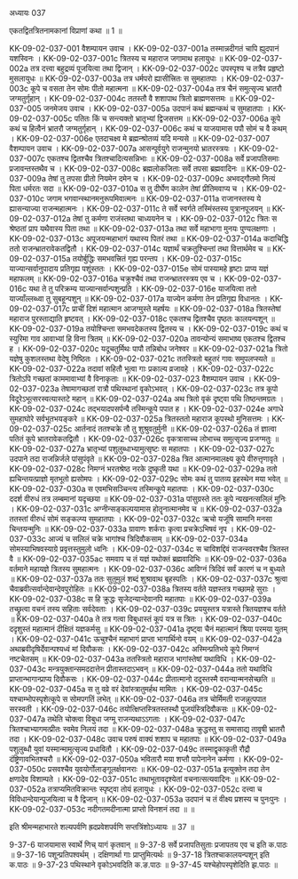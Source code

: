 अध्यायः 037

एकतद्वितत्रितनामकानां विप्राणां कथा ॥ 1 ॥

KK-09-02-037-001	वैशम्पायन उवाच ।
KK-09-02-037-001a	तस्मान्नदीगतं चापि ह्युदपानं यशस्विनः ।
KK-09-02-037-001c	त्रितस्य च महाराज जगामाथ हलायुधः ॥
KK-09-02-037-002a	तत्र दत्त्वा बहुद्रव्यं पूजयित्वा तथा द्विजान् ।
KK-09-02-037-002c	उपस्पृश्य च तत्रैव प्रहृष्टो मुसलायुधः ॥
KK-09-02-037-003a	तत्र धर्मपरो ह्यासीत्त्रितः स सुमहातपाः ।
KK-09-02-037-003c	कूपे च वसता तेन सोमः पीतो महात्मना ॥
KK-09-02-037-004a	तत्र चैनं समुत्सृज्य भ्रातरौ जग्मतुर्गृहान् ।
KK-09-02-037-004c	ततस्तौ वै शशापाथ त्रितो ब्राह्मणसत्तमः ॥
KK-09-02-037-005	जनमेजय उवाच ।
KK-09-02-037-005a	उदपानं कथं ब्रह्मन्कथं च सुमहातपाः ।
KK-09-02-037-005c	पतितः किं च सन्त्यक्तो भ्रातृभ्यां द्विजसत्तम ॥
KK-09-02-037-006a	कूपे कथं च हित्वैनं भ्रातरौ जग्मतुर्गृहान् ।
KK-09-02-037-006c	कथं च याजयामास पपौ सोमं च वै कथम् ।
KK-09-02-037-006e	एतदाचक्ष्व मे ब्रह्मन्श्रोतव्यं यदि मन्यसे ॥
KK-09-02-037-007	वैशम्पायन उवाच ।
KK-09-02-037-007a	आसन्पूर्वयुगे राजन्मुनयो भ्रातरस्त्रयः ।
KK-09-02-037-007c	एकतश्च द्वितश्चैव त्रितश्चादित्यसन्निभाः ॥
KK-09-02-037-008a	सर्वे प्रजापतिसमाः प्रजावन्तस्तथैव च ।
KK-09-02-037-008c	ब्रह्मलोकजिताः सर्वे तपसा ब्रह्मवादिनः ॥
KK-09-02-037-009a	तेषां तु तपसा प्रीतो नियमेन दमेन च ।
KK-09-02-037-009c	अभवद्गौतमो नित्यं पिता धर्मरतः सदा ॥
KK-09-02-037-010a	स तु दीर्घेण कालेन तेषां प्रीतिमवाप्य च ।
KK-09-02-037-010c	जगाम भगवान्स्थानमनुरूपमिवात्मनः ॥
KK-09-02-037-011a	राजानस्तस्य ये ह्यासन्याज्या राजन्महात्मनः ।
KK-09-02-037-011c	ते सर्वे स्वर्गते तस्मिंस्तस्य पुत्रानपूजयन् ॥
KK-09-02-037-012a	तेषां तु कर्मणा राजंस्तथा चाध्ययनेन च ।
KK-09-02-037-012c	त्रितः स श्रेष्ठतां प्राप यथैवास्य पिता तथा ॥
KK-09-02-037-013a	तथा सर्वे महाभागा मुनयः पुण्यलक्षणाः ।
KK-09-02-037-013c	अपूजयन्महाभागं यथास्य पितरं तथा ॥
KK-09-02-037-014a	कदाचिद्धि ततो राजन्भ्रातरावेकतद्वितौ ।
KK-09-02-037-014c	यज्ञार्थं चक्रतुश्चिन्तां तथा वित्तार्थमेव च ॥
KK-09-02-037-015a	तयोर्बुद्धिः समभवत्त्रितं गृह्य परन्तप ।
KK-09-02-037-015c	याज्यान्सर्वानुपादाय प्रतिगृह्य पशूंस्ततः ।
KK-09-02-037-015e	सोमं पास्यामहे हृष्टाः प्राप्य यज्ञं महाफलम् ॥
KK-09-02-037-016a	चक्रुश्चैवं तथा राजन्भ्रातरस्त्रय एव च ।
KK-09-02-037-016c	यथा ते तु परिक्रम्य याज्यान्सर्वान्पशून्प्रति ।
KK-09-02-037-016e	याजयित्वा ततो याज्याँल्लब्ध्वा तु सुबहून्पशून् ॥
KK-09-02-037-017a	याज्येन कर्मणा तेन प्रतिगृह्य विधानतः ।
KK-09-02-037-017c	प्राचीं दिशं महात्मान आजग्मुस्ते महर्षयः ॥
KK-09-02-037-018a	त्रितस्तेषां महाराज पुरस्ताद्याति हृष्टवत् ।
KK-09-02-037-018c	एकतश्च द्वितश्चैव पृष्ठतः कालयन्पशून् ॥
KK-09-02-037-019a	तयोश्चिन्ता समभवदेकतस्य द्वितस्य च ।
KK-09-02-037-019c	कथं च स्युरिमा गाव आवाभ्यां हि विना त्रितम् ॥
KK-09-02-037-020a	तावन्योन्यं समाभाष्य एकतश्च द्वितश्च ह ।
KK-09-02-037-020c	यदूचतुर्मिथः पापौ तन्निबोध जनेश्वर ॥
KK-09-02-037-021a	त्रितो यज्ञेषु कुशलस्तथा वेदेषु निष्ठितः ।
KK-09-02-037-021c	ततस्त्रितो बहुतरं गावः समुपलप्स्यते ॥
KK-09-02-037-022a	तदावां सहितौ भूत्वा गाः प्रकाल्य व्रजावहे ।
KK-09-02-037-022c	त्रितोऽपि गच्छतां काममावाभ्यां वै विनाकृताः ॥
KK-09-02-037-023	वैशम्पायन उवाच ।
KK-09-02-037-023a	तेषामागच्छतां रात्रौ पथिस्थानां वृकोऽभवत् ।
KK-09-02-037-023c	तत्र कूपो विदूरेऽभूत्सरस्वत्यास्तटे महान् ॥
KK-09-02-037-024a	अथ त्रितो वृकं दृष्ट्वा पथि तिष्ठन्तमग्रतः ।
KK-09-02-037-024c	तद्भयादपसर्पन्वै तस्मिन्कूपे पपात ह ।
KK-09-02-037-024e	अगाधे सुमहाघोरे सर्वभूतभयङ्करे ॥
KK-09-02-037-025a	त्रितस्ततो महाराज कूपस्थो मुनिसत्तमः ।
KK-09-02-037-025c	आर्तनादं ततश्चक्रे तौ तु शुश्रुवतुर्मुनी ॥
KK-09-02-037-026a	तं ज्ञात्वा पतितं कूपे भ्रातरावेकतद्वितौ ।
KK-09-02-037-026c	वृकत्रासाच्च लोभाच्च समुत्सृज्य प्रजग्मतुः ॥
KK-09-02-037-027a	भ्रातृभ्यां पशुलुब्धाभ्यामुत्सृष्टः स महातपाः ।
KK-09-02-037-027c	उदपाने तदा राजन्निर्जले पांसुपंवृते ॥
KK-09-02-037-028a	त्रित आत्मानमालक्ष्य कूपे वीरुत्तृणावृते ।
KK-09-02-037-028c	निमग्नं भरतश्रेष्ठ नरके दुष्कृती यथा ॥
KK-09-02-037-029a	ततो ह्यचिन्तयत्प्राज्ञो मृतभूतो ह्यसोमपः ।
KK-09-02-037-029c	सोमः कथं तु पातव्य इहस्थेन मया भवेत् ॥
KK-09-02-037-030a	स एवमभिसञ्चिन्त्य तस्मिन्कूपे महातपाः ।
KK-09-02-037-030c	ददर्श वीरुधं तत्र लम्बमानां यदृच्छया ॥
KK-09-02-037-031a	पांसुग्रस्ते ततः कूपे न्यखनत्सलिलं मुनिः ।
KK-09-02-037-031c	अग्नीन्सङ्कल्पयामास होतॄनात्मानमेव च ॥
KK-09-02-037-032a	ततस्तां वीरुधं सोमं सङ्कल्प्य सुमहातपाः ।
KK-09-02-037-032c	ऋचो यजूंषि सामानि मनसा चिन्तयन्मुनिः ॥
KK-09-02-037-033a	ग्रावाणः शर्कराः कृत्वा प्रचक्रेऽभिषवं नृप ।
KK-09-02-037-033c	आज्यं च सलिलं चक्रे भागांश्च त्रिदिवौकसाम् ॥
KK-09-02-037-034a	सोमस्याभिषवस्याग्रे प्रवृत्तस्तुमुलो ध्वनिः ।
KK-09-02-037-034c	स चाविशद्दिवं राजन्स्वरश्चैव त्रितस्त वै ॥
KK-09-02-037-035ac	समवाप च तं यज्ञं यथोक्तं ब्रह्मवादिभिः ॥
KK-09-02-037-036a	वर्तमाने महायज्ञे त्रितस्य सुमहात्मनः ।
KK-09-02-037-036c	आविग्नं त्रिदिवं सर्वं कारणं च न बुध्यते ॥
KK-09-02-037-037a	ततः सुतुमुलं शब्दं शुश्रावाथ बृहस्पतिः ।
KK-09-02-037-037c	श्रुत्वा चैवाब्रवीत्सर्वान्देवान्देवपुरोहितः ॥
KK-09-02-037-038a	त्रितस्य वर्तते यज्ञस्तत्र गच्छामहे सुराः ।
KK-09-02-037-038c	स हि क्रुद्धः सृजेदन्यान्देवानपि महातपाः ॥
KK-09-02-037-039a	तच्छ्रुत्वा वचनं तस्य सहिताः सर्वदेवताः ।
KK-09-02-037-039c	प्रययुस्तत्र यत्रास्ते त्रितयज्ञश्च वर्तते ॥
KK-09-02-037-040a	ते तत्र गत्वा विबुधास्तं कूपं यत्र स त्रितः ।
KK-09-02-037-040c	ददृशुस्तं महात्मानं दीक्षितं यज्ञकर्मसु ॥
KK-09-02-037-041a	दृष्ट्वा चैनं महात्मानं श्रिया परमया युतम् ।
KK-09-02-037-041c	ऊचुश्चैनं महाभागं प्राप्ता भागार्थिनो वयम् ॥
KK-09-02-037-042a	अथाब्रवीदृषिर्देवान्पश्यध्वं मां दिवौकसः ।
KK-09-02-037-042c	अस्मिन्प्रतिभये कूपे निमग्नं नष्टचेतसम् ॥
KK-09-02-037-043a	ततस्त्रितो महाराज भागांस्तेषां यथाविधि ।
KK-09-02-037-043c	मन्त्रयुक्तान्समददात्तेन प्रीतास्तदाऽभवन् ॥
KK-09-02-037-044a	ततो यथाविधि प्राप्तान्भागान्प्राप्य दिवौकसः ।
KK-09-02-037-044c	प्रीतात्मानो ददुस्तस्मै वरान्यान्मनसेच्छति ॥
KK-09-02-037-045a	स तु वव्रे वरं देवांस्त्रातुमर्हथ मामितः ।
KK-09-02-037-045c	यश्चाम्भोपस्पृशेत्कूपे स सोमपगतिं लभेत् ॥
KK-09-02-037-046a	तत्र चोर्मिमती राजन्नुत्पपात सरस्वती ।
KK-09-02-037-046c	तयोत्क्षिप्तस्त्रितस्तस्थौ पूजयंस्त्रिदिवौकसः ॥
KK-09-02-037-047a	तथेति चोक्त्वा विबुधा जग्मू राजन्यथाऽऽगताः ।
KK-09-02-037-047c	त्रितश्चाभ्यागमत्प्रीतः स्वमेव निलयं तदा ॥
KK-09-02-037-048a	क्रुद्धस्तु स समासाद्य तावृषी भ्रातरौ तदा ।
KK-09-02-037-048c	उवाच परुषं वाक्यं शशाप च महातपाः ॥
KK-09-02-037-049a	पशुलुब्धौ युवां यस्मान्मामुत्सृज्य प्रधावितौ ।
KK-09-02-037-049c	तस्माद्वृकाकृती रौद्रौ दंष्ट्रिणावभितश्चरौ ॥
KK-09-02-037-050a	भवितारौ मया शप्तौ पापेनानेन कर्मणा ।
KK-09-02-037-050c	प्रसवश्चैव युवयोर्गोलाङ्गूलर्क्षवानराः ॥
KK-09-02-037-051a	इत्युक्तेन तदा तेन क्षणादेव विशाम्पते ।
KK-09-02-037-051c	तथाभूतावदृश्येतां वचनात्सत्यवादिनः ॥
KK-09-02-037-052a	तत्राप्यमितविक्रान्तः स्पृष्ट्वा तोयं हलायुधः ।
KK-09-02-037-052c	दत्त्वा च विविधान्देयान्पूजयित्वा च वै द्विजान् ॥
KK-09-02-037-053a	उदपानं च तं वीक्ष्य प्रशस्य च पुनःपुनः ।
KK-09-02-037-053c	नदीगतमदीनात्मा प्राप्तो विनशनं तदा ॥ ॥

इति श्रीमन्महाभारते शल्यपर्वणि ह्रदप्रवेशपर्वणि सप्तत्रिंशोऽध्यायः ॥ 37 ॥

9-37-6 याजयामास स्वार्थे णिच् यागं कृतवान् ॥ 9-37-8 सर्वे प्रजापतिसुताः प्रजापतय एव च इति क.पाठः ॥ 9-37-16 पशून्प्रतिपश्वर्थम् । दक्षिणार्था गाः प्राप्तुमित्यर्थः ॥ 9-37-18 त्रितश्चाकालयन्पशून् इति क.पाठः ॥ 9-37-23 पथिस्थाने वृकोऽभवदिति क.ङ.पाठः ॥ 9-37-45 यश्चेहोपस्पृशेदिति झ.पाठः ॥
